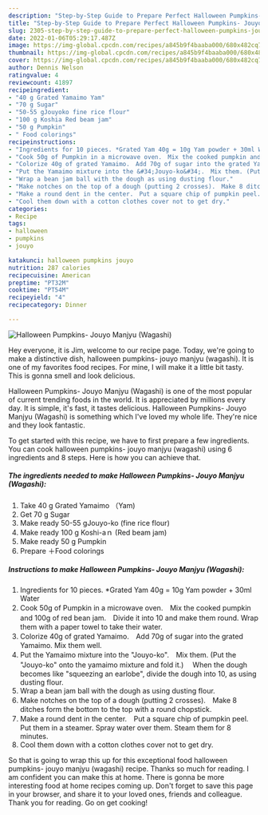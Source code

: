```yaml
---
description: "Step-by-Step Guide to Prepare Perfect Halloween Pumpkins- Jouyo Manjyu (Wagashi)"
title: "Step-by-Step Guide to Prepare Perfect Halloween Pumpkins- Jouyo Manjyu (Wagashi)"
slug: 2305-step-by-step-guide-to-prepare-perfect-halloween-pumpkins-jouyo-manjyu-wagashi
date: 2022-01-06T05:29:17.487Z
image: https://img-global.cpcdn.com/recipes/a845b9f4baaba000/680x482cq70/halloween-pumpkins-jouyo-manjyu-wagashi-recipe-main-photo.jpg
thumbnail: https://img-global.cpcdn.com/recipes/a845b9f4baaba000/680x482cq70/halloween-pumpkins-jouyo-manjyu-wagashi-recipe-main-photo.jpg
cover: https://img-global.cpcdn.com/recipes/a845b9f4baaba000/680x482cq70/halloween-pumpkins-jouyo-manjyu-wagashi-recipe-main-photo.jpg
author: Dennis Nelson
ratingvalue: 4
reviewcount: 41897
recipeingredient:
- "40 g Grated Yamaimo Yam"
- "70 g Sugar"
- "50-55 gJouyoko fine rice flour"
- "100 g Koshia Red beam jam"
- "50 g Pumpkin"
- " Food colorings"
recipeinstructions:
- "Ingredients for 10 pieces. *Grated Yam 40g = 10g Yam powder + 30ml Water"
- "Cook 50g of Pumpkin in a microwave oven.　Mix the cooked pumpkin and 100g of red bean jam.　Divide it into 10 and make them round. Wrap them with a paper towel to take their water."
- "Colorize 40g of grated Yamaimo.　Add 70g of sugar into the grated Yamaimo. Mix them well."
- "Put the Yamaimo mixture into the &#34;Jouyo-ko&#34;.　Mix them. (Put the &#34;Jouyo-ko&#34; onto the yamaimo mixture and fold it.)　 When the dough becomes like &#34;squeezing an earlobe&#34;, divide the dough into 10, as using dusting flour."
- "Wrap a bean jam ball with the dough as using dusting flour."
- "Make notches on the top of a dough (putting 2 crosses).　Make 8 ditches form the bottom to the top with a round chopstick."
- "Make a round dent in the center.　Put a square chip of pumpkin peel.　Put them in a steamer. Spray water over them. Steam them for 8 minutes."
- "Cool them down with a cotton clothes cover not to get dry."
categories:
- Recipe
tags:
- halloween
- pumpkins
- jouyo

katakunci: halloween pumpkins jouyo 
nutrition: 287 calories
recipecuisine: American
preptime: "PT32M"
cooktime: "PT54M"
recipeyield: "4"
recipecategory: Dinner

---
```



![Halloween Pumpkins- Jouyo Manjyu (Wagashi)](https://img-global.cpcdn.com/recipes/a845b9f4baaba000/680x482cq70/halloween-pumpkins-jouyo-manjyu-wagashi-recipe-main-photo.jpg)

Hey everyone, it is Jim, welcome to our recipe page. Today, we're going to make a distinctive dish, halloween pumpkins- jouyo manjyu (wagashi). It is one of my favorites food recipes. For mine, I will make it a little bit tasty. This is gonna smell and look delicious.

Halloween Pumpkins- Jouyo Manjyu (Wagashi) is one of the most popular of current trending foods in the world. It is appreciated by millions every day. It is simple, it's fast, it tastes delicious. Halloween Pumpkins- Jouyo Manjyu (Wagashi) is something which I've loved my whole life. They're nice and they look fantastic.




To get started with this recipe, we have to first prepare a few ingredients. You can cook halloween pumpkins- jouyo manjyu (wagashi) using 6 ingredients and 8 steps. Here is how you can achieve that.

<!--inarticleads1-->

##### The ingredients needed to make Halloween Pumpkins- Jouyo Manjyu (Wagashi):

1. Take 40 g Grated Yamaimo （Yam)
1. Get 70 g Sugar
1. Make ready 50-55 gJouyo-ko (fine rice flour)
1. Make ready 100 g Koshi-aｎ (Red beam jam)
1. Make ready 50 g Pumpkin
1. Prepare  ＋Food colorings




<!--inarticleads2-->

##### Instructions to make Halloween Pumpkins- Jouyo Manjyu (Wagashi):

1. Ingredients for 10 pieces. *Grated Yam 40g = 10g Yam powder + 30ml Water
1. Cook 50g of Pumpkin in a microwave oven.　Mix the cooked pumpkin and 100g of red bean jam.　Divide it into 10 and make them round. Wrap them with a paper towel to take their water.
1. Colorize 40g of grated Yamaimo.　Add 70g of sugar into the grated Yamaimo. Mix them well.
1. Put the Yamaimo mixture into the &#34;Jouyo-ko&#34;.　Mix them. (Put the &#34;Jouyo-ko&#34; onto the yamaimo mixture and fold it.)　 When the dough becomes like &#34;squeezing an earlobe&#34;, divide the dough into 10, as using dusting flour.
1. Wrap a bean jam ball with the dough as using dusting flour.
1. Make notches on the top of a dough (putting 2 crosses).　Make 8 ditches form the bottom to the top with a round chopstick.
1. Make a round dent in the center.　Put a square chip of pumpkin peel.　Put them in a steamer. Spray water over them. Steam them for 8 minutes.
1. Cool them down with a cotton clothes cover not to get dry.




So that is going to wrap this up for this exceptional food halloween pumpkins- jouyo manjyu (wagashi) recipe. Thanks so much for reading. I am confident you can make this at home. There is gonna be more interesting food at home recipes coming up. Don't forget to save this page in your browser, and share it to your loved ones, friends and colleague. Thank you for reading. Go on get cooking!
